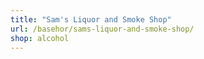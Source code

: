 ```yaml
---
title: "Sam's Liquor and Smoke Shop"
url: /basehor/sams-liquor-and-smoke-shop/
shop: alcohol
---
```

